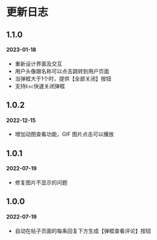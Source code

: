 # 更新日志

## 1.1.0

#### 2023-01-18

- 重新设计界面及交互
- 用户头像跟名称可以点击跳转到用户页面
- 当弹框大于1个时，提供【全部关闭】按钮
- 支持`Esc`快速关闭弹框

## 1.0.2

#### 2022-12-15

- 增加动图查看功能，GIF 图片点击可以播放

## 1.0.1

#### 2022-07-19

- 修复图片不显示的问题

## 1.0.0

#### 2022-07-19

- 自动在帖子页面的每条回复下方生成【弹框查看评论】按钮
